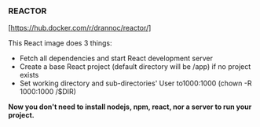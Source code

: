 ### REACTOR

[https://hub.docker.com/r/drannoc/reactor/]

This React image does 3 things:

- Fetch all dependencies and start React development server
- Create a base React project (default directory will be /app) if no project exists
- Set working directory and sub-directories' User to1000:1000 (chown -R 1000:1000 /$DIR)


__Now you don't need to install nodejs, npm, react, nor a server to run your project.__
